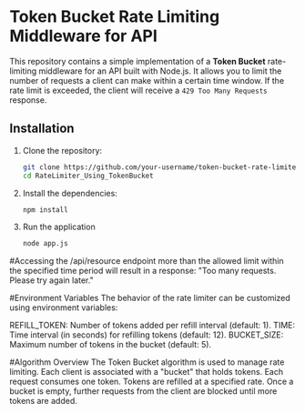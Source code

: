 # Token Bucket Rate Limiting Middleware for API

This repository contains a simple implementation of a **Token Bucket** rate-limiting middleware for an API built with Node.js. It allows you to limit the number of requests a client can make within a certain time window. If the rate limit is exceeded, the client will receive a `429 Too Many Requests` response.

## Installation

1. Clone the repository:
   ```bash
   git clone https://github.com/your-username/token-bucket-rate-limiter.git
   cd RateLimiter_Using_TokenBucket
2. Install the dependencies:
   ```bash
   npm install
3. Run the application
   ```bash
   node app.js

#Accessing the /api/resource endpoint more than the allowed limit within the specified time period will result in a response: "Too many requests. Please try again later."

#Environment Variables
The behavior of the rate limiter can be customized using environment variables:

REFILL_TOKEN: Number of tokens added per refill interval (default: 1).
TIME: Time interval (in seconds) for refilling tokens (default: 12).
BUCKET_SIZE: Maximum number of tokens in the bucket (default: 5).

#Algorithm Overview
The Token Bucket algorithm is used to manage rate limiting. Each client is associated with a "bucket" that holds tokens. Each request consumes one token. Tokens are refilled at a specified rate. Once a bucket is empty, further requests from the client are blocked until more tokens are added.
